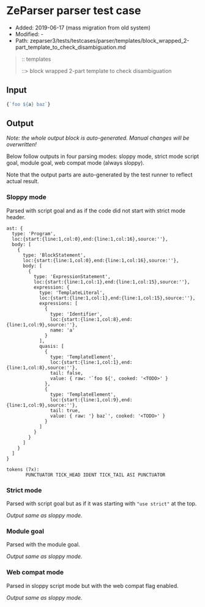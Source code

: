 # ZeParser parser test case

- Added: 2019-06-17 (mass migration from old system)
- Modified: -
- Path: zeparser3/tests/testcases/parser/templates/block_wrapped_2-part_template_to_check_disambiguation.md

> :: templates
>
> ::> block wrapped 2-part template to check disambiguation

## Input

`````js
{`foo ${a} baz`}
`````

## Output

_Note: the whole output block is auto-generated. Manual changes will be overwritten!_

Below follow outputs in four parsing modes: sloppy mode, strict mode script goal, module goal, web compat mode (always sloppy).

Note that the output parts are auto-generated by the test runner to reflect actual result.

### Sloppy mode

Parsed with script goal and as if the code did not start with strict mode header.

`````
ast: {
  type: 'Program',
  loc:{start:{line:1,col:0},end:{line:1,col:16},source:''},
  body: [
    {
      type: 'BlockStatement',
      loc:{start:{line:1,col:0},end:{line:1,col:16},source:''},
      body: [
        {
          type: 'ExpressionStatement',
          loc:{start:{line:1,col:1},end:{line:1,col:15},source:''},
          expression: {
            type: 'TemplateLiteral',
            loc:{start:{line:1,col:1},end:{line:1,col:15},source:''},
            expressions: [
              {
                type: 'Identifier',
                loc:{start:{line:1,col:8},end:{line:1,col:9},source:''},
                name: 'a'
              }
            ],
            quasis: [
              {
                type: 'TemplateElement',
                loc:{start:{line:1,col:1},end:{line:1,col:8},source:''},
                tail: false,
                value: { raw: '`foo ${', cooked: '<TODO>' }
              },
              {
                type: 'TemplateElement',
                loc:{start:{line:1,col:9},end:{line:1,col:9},source:''},
                tail: true,
                value: { raw: '} baz`', cooked: '<TODO>' }
              }
            ]
          }
        }
      ]
    }
  ]
}

tokens (7x):
       PUNCTUATOR TICK_HEAD IDENT TICK_TAIL ASI PUNCTUATOR
`````

### Strict mode

Parsed with script goal but as if it was starting with `"use strict"` at the top.

_Output same as sloppy mode._

### Module goal

Parsed with the module goal.

_Output same as sloppy mode._

### Web compat mode

Parsed in sloppy script mode but with the web compat flag enabled.

_Output same as sloppy mode._

